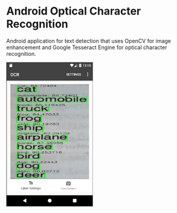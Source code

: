 # Android Optical Character Recognition 
Android application for text detection that uses OpenCV for image enhancement and Google Tesseract Engine for optical character recognition. 


![](image_test.png)
